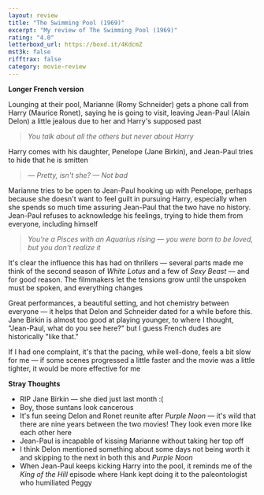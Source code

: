 ```yaml
---
layout: review
title: "The Swimming Pool (1969)"
excerpt: "My review of The Swimming Pool (1969)"
rating: "4.0"
letterboxd_url: https://boxd.it/4KdcmZ
mst3k: false
rifftrax: false
category: movie-review
---
```


<b>Longer French version</b>

Lounging at their pool, Marianne (Romy Schneider) gets a phone call from Harry (Maurice Ronet), saying he is going to visit, leaving Jean-Paul (Alain Delon) a little jealous due to her and Harry's supposed past

<blockquote><i>You talk about all the others but never about Harry</i></blockquote>Harry comes with his daughter, Penelope (Jane Birkin), and Jean-Paul tries to hide that he is smitten

<blockquote><i>— Pretty, isn't she?
</i><i>— Not bad</i></blockquote>Marianne tries to be open to Jean-Paul hooking up with Penelope, perhaps because she doesn't want to feel guilt in pursuing Harry, especially when she spends so much time assuring Jean-Paul that the two have no history. Jean-Paul refuses to acknowledge his feelings, trying to hide them from everyone, including himself

<blockquote><i>You're a Pisces with an Aquarius rising — you were born to be loved, but you don't realize it</i></blockquote>It's clear the influence this has had on thrillers — several parts made me think of the second season of <i>White Lotus</i> and a few of <i>Sexy Beast</i> — and for good reason. The filmmakers let the tensions grow until the unspoken must be spoken, and everything changes

Great performances, a beautiful setting, and hot chemistry between everyone — it helps that Delon and Schneider dated for a while before this. Jane Birkin is almost too good at playing younger, to where I thought, "Jean-Paul, what do you see here?" but I guess French dudes are historically "like that."

If I had one complaint, it's that the pacing, while well-done, feels a bit slow for me — if some scenes progressed a little faster and the movie was a little tighter, it would be more effective for me

<b>Stray Thoughts</b>

- RIP Jane Birkin — she died just last month :(
- Boy, those suntans look cancerous
- It's fun seeing Delon and Ronet reunite after <i>Purple Noon</i> — it's wild that there are nine years between the two movies! They look even more like each other here
- Jean-Paul is incapable of kissing Marianne without taking her top off
- I think Delon mentioned something about some days not being worth it and skipping to the next in both this and<i> Purple Noon</i>
- When Jean-Paul keeps kicking Harry into the pool, it reminds me of the <i>King of the Hill</i> episode where Hank kept doing it to the paleontologist who humiliated Peggy
